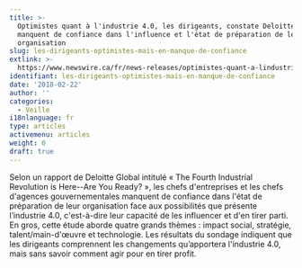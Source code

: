 ```yaml
---
title: >-
  Optimistes quant à l'industrie 4.0, les dirigeants, constate Deloitte,
  manquent de confiance dans l'influence et l'état de préparation de leur
  organisation
slug: les-dirigeants-optimistes-mais-en-manque-de-confiance
extlink: >-
  https://www.newswire.ca/fr/news-releases/optimistes-quant-a-lindustrie-40-les-dirigeants-constate-deliotte-manquent-de-confiance-dans-linfluence-et-letat-de-preparation-de-leur-organisation-670505543.html
identifiant: les-dirigeants-optimistes-mais-en-manque-de-confiance
date: '2018-02-22'
author: ''
categories:
  - Veille
i18nlanguage: fr
type: articles
activemenu: articles
weight: 0
draft: true
---
```

Selon un rapport de Deloitte Global intitulé « The Fourth Industrial Revolution is Here--Are You Ready? », les chefs d'entreprises et les chefs d'agences gouvernementales manquent de confiance dans l'état de préparation de leur organisation face aux possibilités que présente l’industrie 4.0, c'est-à-dire leur capacité de les influencer et d'en tirer parti. En gros, cette étude aborde quatre grands thèmes : impact social, stratégie, talent/main-d'œuvre et technologie. Les résultats du sondage indiquent que les dirigeants comprennent les changements qu’apportera l'industrie 4.0, mais sans savoir comment agir pour en tirer profit.
